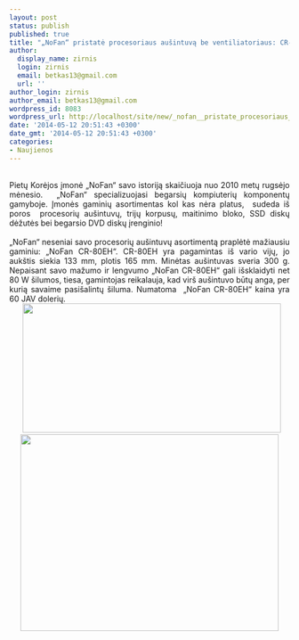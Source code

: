 ```yaml
---
layout: post
status: publish
published: true
title: "„NoFan“ pristatė procesoriaus aušintuvą be ventiliatoriaus: CR-80EH"
author:
  display_name: zirnis
  login: zirnis
  email: betkas13@gmail.com
  url: ''
author_login: zirnis
author_email: betkas13@gmail.com
wordpress_id: 8083
wordpress_url: http://localhost/site/new/_nofan__pristate_procesoriaus_ausintuva_be_ventiliatoriaus_cr80eh/
date: '2014-05-12 20:51:43 +0300'
date_gmt: '2014-05-12 20:51:43 +0300'
categories:
- Naujienos
---
```

<div style="text-align: justify;">
	&nbsp;</div>
<div id="cke_pastebin" style="text-align: justify;">
	Pietų Korėjos įmonė &bdquo;NoFan&ldquo; savo istoriją skaičiuoja nuo 2010 metų rugsėjo mėnesio. &nbsp;&bdquo;NoFan&ldquo; specializuojasi begarsių kompiuterių komponentų gamyboje. Įmonės gaminių asortimentas kol kas nėra platus, &nbsp;sudeda i&scaron; poros &nbsp;procesorių au&scaron;intuvų, trijų korpusų, maitinimo bloko, SSD diskų dėžutės bei begarsio DVD diskų įrenginio!&nbsp;</div>
<div id="cke_pastebin" style="text-align: justify;">
	&nbsp;</div>
<div style="text-align: justify;">
	&bdquo;NoFan&ldquo; neseniai savo procesorių au&scaron;intuvų asortimentą praplėtė mažiausiu gaminiu: &bdquo;NoFan CR-80EH&ldquo;. CR-80EH yra pagamintas i&scaron; vario vijų, jo auk&scaron;tis siekia 133 mm, plotis 165 mm. Minėtas au&scaron;intuvas sveria 300 g. Nepaisant savo mažumo ir lengvumo &bdquo;NoFan CR-80EH&ldquo; gali i&scaron;sklaidyti net 80 W &scaron;ilumos, tiesa, gamintojas reikalauja, kad vir&scaron; au&scaron;intuvo būtų anga, per kurią savaime pasi&scaron;alintų &scaron;iluma. Numatoma &nbsp;<span style="text-align: justify;">&bdquo;NoFan CR-80EH&ldquo; kaina yra 60 JAV dolerių.</span></div>
<div style="text-align: center;">
	&nbsp; <img alt="" src="http://technews.lt/userfiles/CR80EH_2.png" style="width: 464px; height: 232px;" /> <img alt="" src="http://technews.lt/userfiles/cr-80eh_img_05.jpg" style="width: 464px; height: 353px;" /></div>
